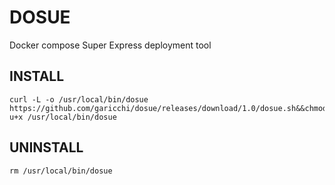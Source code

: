 # DOSUE
Docker compose Super Express deployment tool

## INSTALL
```
curl -L -o /usr/local/bin/dosue https://github.com/garicchi/dosue/releases/download/1.0/dosue.sh&&chmod u+x /usr/local/bin/dosue
```

## UNINSTALL
```
rm /usr/local/bin/dosue
```
